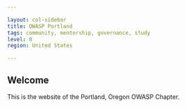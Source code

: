 ```yaml
---

layout: col-sidebar
title: OWASP Portland
tags: community, mentorship, governance, study
level: 0
region: United States

---
```


## Welcome

This is the website of the Portland, Oregon OWASP Chapter.
